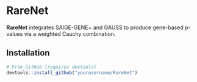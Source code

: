 # RareNet

**RareNet** integrates SAIGE-GENE+ and GAUSS to produce gene-based p-values via a weighted Cauchy combination.

## Installation

```r
# From GitHub (requires devtools)
devtools::install_github("yourusername/RareNet")
